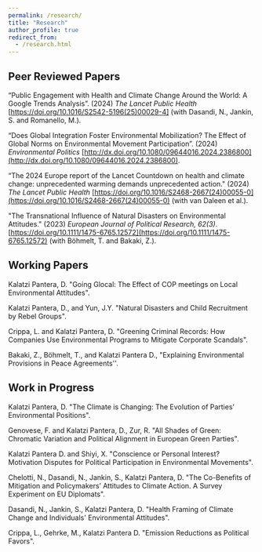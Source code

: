 ```yaml
---
permalink: /research/
title: "Research"
author_profile: true
redirect_from: 
  - /research.html
---
```

## Peer Reviewed Papers

“Public Engagement with Health and Climate Change Around the World: A Google Trends Analysis”. (2024)  _The Lancet Public Health_ [https://doi.org/10.1016/S2542-5196(25)00029-4] (with Dasandi, N., Jankin, S. and Romanello, M.).

“Does Global Integration Foster Environmental Mobilization? The Effect of Global Norms on Environmental Movement Participation”. (2024) _Environmental Politics_ [http://dx.doi.org/10.1080/09644016.2024.2386800](http://dx.doi.org/10.1080/09644016.2024.2386800).

“The 2024 Europe report of the Lancet Countdown on health and climate change: unprecedented warming demands unprecedented action." (2024) _The Lancet Public Health_ [https://doi.org/10.1016/S2468-2667(24)00055-0](https://doi.org/10.1016/S2468-2667(24)00055-0) (with van Daleen et al.).

 "The Transnational Influence of Natural Disasters on Environmental Attitudes."  (2023) _European Journal of Political Research, 62(3)_. [https://doi.org/10.1111/1475-6765.12572](https://doi.org/10.1111/1475-6765.12572) (with  Böhmelt, T. and Bakaki, Z.).

## Working Papers

Kalatzi Pantera, D. "Going Glocal: The Effect of COP meetings on Local Environmental Attitudes".

Kalatzi Pantera, D., and Yun, J.Y. "Natural Disasters and Child Recruitment by Rebel Groups".

Crippa, L. and Kalatzi Pantera, D. "Greening Criminal Records: How Companies Use Environmental Programs to Mitigate Corporate Scandals".

Bakaki, Z., Böhmelt, T., and Kalatzi Pantera D., "Explaining Environmental Provisions in Peace Agreements''.

## Work in Progress

Kalatzi Pantera, D. "The Climate is Changing: The Evolution of Parties’ Environmental Positions".

Genovese, F. and Kalatzi Pantera, D., Zur, R. "All Shades of Green: Chromatic Variation and Political Alignment in European Green Parties".

Kalatzi Pantera D. and Shiyi, X. "Conscience or Personal Interest? Motivation Disputes for Political Participation in Environmental Movements".

Chelotti, N., Dasandi, N.,  Jankin, S., Kalatzi Pantera, D. "The Co-Benefits of Mitigation and Policymakers’ Attitudes to Climate Action. A Survey Experiment on EU Diplomats".

Dasandi, N., Jankin, S., Kalatzi Pantera, D. "Health Framing of Climate Change and Individuals' Environmental Attitudes".

Crippa, L., Gehrke, M., Kalatzi Pantera D. "Emission Reductions as Political Favors".

